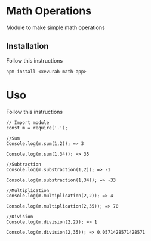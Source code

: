 # Math Operations

Module to make simple math operations

## Installation
Follow this instructions

```
npm install <xevurah-math-app> 
```

# Uso
Follow this instructions

```
// Import module
const m = require('.');

//Sum
Console.log(m.sum(1,2)); => 3

Console.log(m.sum(1,34)); => 35

//Subtraction
Console.log(m.substraction(1,2)); => -1

Console.log(m.substraction(1,34)); => -33

//Multiplication
Console.log(m.multiplication(2,2)); => 4

Console.log(m.multiplication(2,35)); => 70

//Division
Console.log(m.division(2,2)); => 1

Console.log(m.division(2,35)); => 0.0571428571428571
```